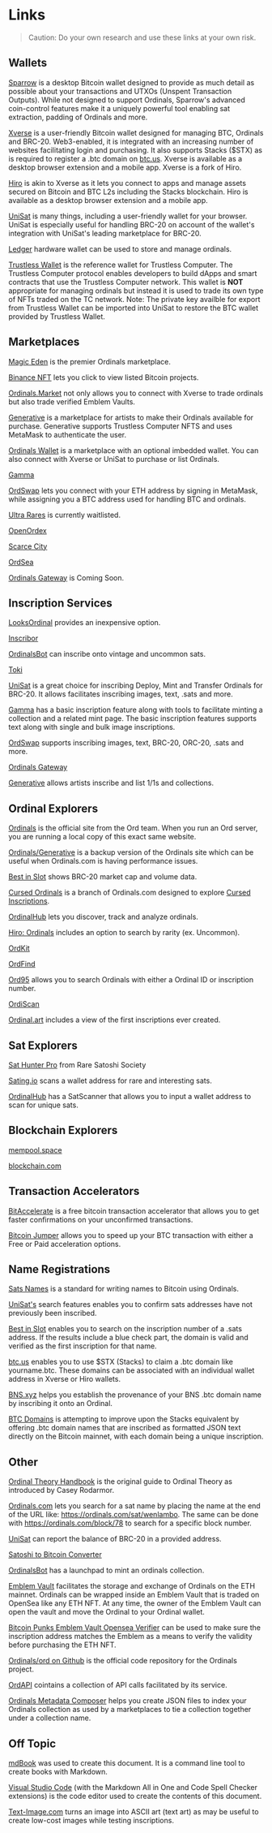 # Links

> Caution: Do your own research and use these links at your own risk.

## Wallets
[Sparrow](https://sparrowwallet.com/) is a desktop Bitcoin wallet designed to provide as much detail as possible about your transactions and UTXOs (Unspent Transaction Outputs). While not designed to support Ordinals, Sparrow's advanced coin-control features make it a uniquely powerful tool enabling sat extraction, padding of Ordinals and more.

[Xverse](https://www.xverse.app/) is a user-friendly Bitcoin wallet designed for managing BTC, Ordinals and BRC-20. Web3-enabled, it is integrated with an increasing number of websites facilitating login and purchasing. It also supports Stacks ($STX) as is required to register a .btc domain on [btc.us](https://btc.us/). Xverse is available as a desktop browser extension and a mobile app. Xverse is a fork of Hiro.

[Hiro](https://wallet.hiro.so/) is akin to Xverse as it lets you connect to apps and manage assets secured on Bitcoin and BTC L2s including the Stacks blockchain. Hiro is available as a desktop browser extension and a mobile app.

[UniSat](https://unisat.io/download) is many things, including a user-friendly wallet for your browser. UniSat is especially useful for handling BRC-20 on account of the wallet's integration with UniSat's leading marketplace for BRC-20. 

[Ledger](https://support.ledger.com/hc/en-us/articles/9430682875805-Storing-and-managing-Bitcoin-ordinals-with-your-Ledger?support=true) hardware wallet can be used to store and manage ordinals. 

[Trustless Wallet](https://trustlesswallet.io/) is the reference wallet for Trustless Computer. The Trustless Computer protocol enables developers to build dApps and smart contracts that use the Trustless Computer network. This wallet is **NOT** appropriate for managing ordinals but instead it is used to trade its own type of NFTs traded on the TC network. Note: The private key availble for export from Trustless Wallet can be imported into UniSat to restore the BTC wallet provided by Trustless Wallet.

## Marketplaces
[Magic Eden](https://magiceden.io/ordinals) is the premier Ordinals marketplace.

[Binance NFT](https://www.binance.com/en/nft/ranking?tab=collection) lets you click to view listed Bitcoin projects.

[Ordinals.Market](https://ordinals.market/) not only allows you to connect with Xverse to trade ordinals but also trade verified Emblem Vaults.

[Generative](https://generative.xyz/) is a marketplace for artists to make their Ordinals available for purchase. Generative supports Trustless Computer NFTS and uses MetaMask to authenticate the user.

[Ordinals Wallet](https://ordinalswallet.com/) is a marketplace with an optional imbedded wallet. You can also connect with Xverse or UniSat to purchase or list Ordinals.

[Gamma](https://gamma.io)

[OrdSwap](https://ordswap.io/collections/) lets you connect with your ETH address by signing in MetaMask, while assigning you a BTC address used for handling BTC and ordinals.

[Ultra Rares](https://ultrarares.io) is currently waitlisted.

[OpenOrdex](https://openordex.org)

[Scarce City](https://scarce.city/)

[OrdSea](https://www.ordsea.io)

[Ordinals Gateway](https://ordinalsgateway.io) is Coming Soon.

## Inscription Services
[LooksOrdinal](https://looksordinal.com/) provides an inexpensive option.

[Inscribor](https://inscribor.com/)

[OrdinalsBot](https://ordinalsbot.com) can inscribe onto vintage and uncommon sats.

[Toki](https://to.ki/inscribe)

[UniSat](https://unisat.io/inscribe) is a great choice for inscribing Deploy, Mint and Transfer Ordinals for BRC-20. It allows facilitates inscribing images, text, .sats and more.

[Gamma](https://gamma.io/ordinals) has a basic inscription feature along with tools to facilitate minting a collection and a related mint page. The basic inscription features supports text along with single and bulk image inscriptions.

[OrdSwap](https://inscribe.ordswap.io/?ref=ordynals) supports inscribing images, text, BRC-20, ORC-20, .sats and more.

[Ordinals Gateway](https://ordinalsgateway.io)

[Generative](https://generative.xyz/create-btc/upload-project) allows artists inscribe and list 1/1s and collections.

## Ordinal Explorers

[Ordinals](https://ordinals.com/) is the official site from the Ord team. When you run an Ord server, you are running a local copy of this exact same website.

[Ordinals/Generative](https://ordinals-explorer.generative.xyz/) is a backup version of the Ordinals site which can be useful when Ordinals.com is having performance issues.

[Best in Slot](https://bestinslot.xyz) shows BRC-20 market cap and volume data.

[Cursed Ordinals](https://cursedordinals.com/) is a branch of Ordinals.com designed to explore [Cursed Inscriptions](./glossary.md).

[OrdinalHub](https://www.ordinalhub.com/) lets you discover, track and analyze ordinals.

[Hiro: Ordinals](https://ordinals.hiro.so/explore) includes an option to search by rarity (ex. Uncommon).

[OrdKit](https://ordkit.xyz)

[OrdFind](https://www.ordfind.com)

[Ord95](https://ord95.com/) allows you to search Ordinals with either a Ordinal ID or inscription number.

[OrdiScan](https://ordiscan.com)

[Ordinal.art](https://ordinal.art/inscriptions/) includes a view of the first inscriptions ever created.

## Sat Explorers

[Sat Hunter Pro](https://hunter.raresatsociety.com/) from Rare Satoshi Society

[Sating.io](https://sating.io/) scans a wallet address for rare and interesting sats.

[OrdinalHub](https://www.ordinalhub.com/sat-scanner) has a SatScanner that allows you to input a wallet address to scan for unique sats.


## Blockchain Explorers
[mempool.space](https://mempool.space/)

[blockchain.com](https://www.blockchain.com/explorer/)

## Transaction Accelerators
[BitAccelerate](https://bitaccelerate.com/) is a free bitcoin transaction accelerator that allows you to get faster confirmations on your unconfirmed transactions.

[Bitcoin Jumper](https://www.bitcoinjumper.com/) allows you to speed up your BTC transaction with either a Free or Paid acceleration options.

## Name Registrations

[Sats Names](https://docs.sats.id/sats-names/about) is a standard for writing names to Bitcoin using Ordinals.

[UniSat's](https://unisat.io/search) search features enables you to confirm sats addresses have not previously been inscribed.

[Best in Slot](https://bestinslot.xyz) enables you to search on the inscription number of a .sats address. If the results include a blue check part, the domain is valid and verified as the first inscription for that name.

[btc.us](https://btc.us/) enables you to use $STX (Stacks) to claim a .btc domain like yourname.btc. These domains can be associated with an individual wallet address in Xverse or Hiro wallets.

[BNS.xyz](https://www.bns.xyz) helps you establish the provenance of your BNS .btc domain name by inscribing it onto an Ordinal. 

[BTC Domains](https://btcdomains.io/) is attempting to improve upon the Stacks equivalent by offering .btc domain names that are inscribed as formatted JSON text directly on the Bitcoin mainnet, with each domain being a unique inscription.

## Other

[Ordinal Theory Handbook](https://docs.ordinals.com) is the original guide to Ordinal Theory as introduced by Casey Rodarmor.

[Ordinals.com](https://ordinals.com/sat/) lets you search for a sat name by placing the name at the end of the URL like: https://ordinals.com/sat/wenlambo. The same can be done with https://ordinals.com/block/78 to search for a specific block number.

[UniSat](https://unisat.io/brc20) can report the balance of BRC-20 in a provided address. 

[Satoshi to Bitcoin Converter](https://coincodex.com/convert/satoshi-sats/bitcoin/) 

[OrdinalsBot](https://ordinalsbot.com/launchpad) has a launchpad to mint an ordinals collection.

[Emblem Vault](https://emblem.finance/) facilitates the storage and exchange of Ordinals on the ETH mainnet. Ordinals can be wrapped inside an Emblem Vault that is traded on OpenSea like any ETH NFT. At any time, the owner of the Emblem Vault can open the vault and move the Ordinal to your Ordinal wallet.

[Bitcoin Punks Emblem Vault Opensea Verifier](https://ord.tools) can be used to make sure the inscription address matches the Emblem as a means to verify the validity before purchasing the ETH NFT.

[Ordinals/ord on Github](https://github.com/ordinals/ord) is the official code repository for the Ordinals project.

[OrdAPI](https://ordapi.xyz) cointains a collection of API calls facilitated by its service.

[Ordinals Metadata Composer](https://ordinals-metadata-composer.vercel.app) helps you create JSON files to index your Ordinals collection as used by a marketplaces to tie a collection together under a collection name.

## Off Topic
[mdBook](https://rust-lang.github.io/mdBook/index.html) was used to create this document. It is a command line tool to create books with Markdown.

[Visual Studio Code](https://code.visualstudio.com/) (with the Markdown All in One and Code Spell Checker extensions) is the code editor used to create the contents of this document. 

[Text-Image.com](https://www.text-image.com/convert/) turns an image into ASCII art (text art) as may be useful to create low-cost images while testing inscriptions.
